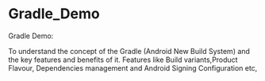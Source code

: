 Gradle_Demo
===========

Gradle Demo: 

To understand  the concept of the Gradle (Android New Build System) and the key features and benefits of it.
Features like Build variants,Product Flavour, Dependencies management and Android Signing Configuration etc,






